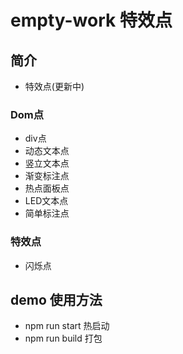 # empty-work 特效点

## 简介
* 特效点(更新中)
### Dom点
- div点
- 动态文本点
- 竖立文本点
- 渐变标注点
- 热点面板点
- LED文本点
- 简单标注点
### 特效点
- 闪烁点

## demo 使用方法
* npm run start 热启动
* npm run build 打包
